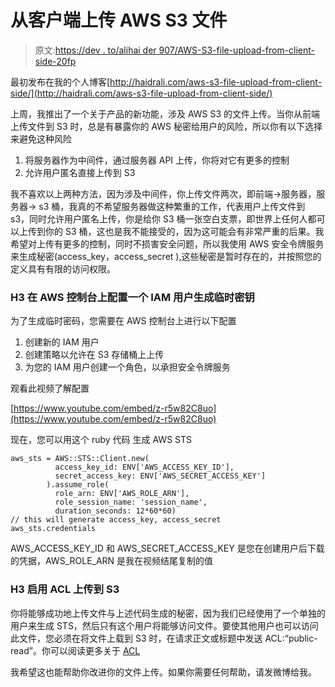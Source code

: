 # 从客户端上传 AWS S3 文件

> 原文:[https://dev . to/alihai der 907/AWS-S3-file-upload-from-client-side-20fp](https://dev.to/alihaider907/aws-s3-file-upload-from-client-side-20fp)

最初发布在我的个人博客[http://haidrali.com/aws-s3-file-upload-from-client-side/](http://haidrali.com/aws-s3-file-upload-from-client-side/)

上周，我推出了一个关于产品的新功能，涉及 AWS S3 的文件上传。当你从前端上传文件到 S3 时，总是有暴露你的 AWS 秘密给用户的风险，所以你有以下选择来避免这种风险

1.  将服务器作为中间件，通过服务器 API 上传，你将对它有更多的控制
2.  允许用户匿名直接上传到 S3

我不喜欢以上两种方法，因为涉及中间件，你上传文件两次，即前端→服务器，服务器→ s3 桶，我真的不希望服务器做这种繁重的工作，代表用户上传文件到 s3，同时允许用户匿名上传，你是给你 S3 桶一张空白支票，即世界上任何人都可以上传到你的 S3 桶，这也是我不能接受的，因为这可能会有非常严重的后果。我希望对上传有更多的控制，同时不损害安全问题，所以我使用 AWS 安全令牌服务来生成秘密(access_key，access_secret ),这些秘密是暂时存在的，并按照您的定义具有有限的访问权限。

### H3 在 AWS 控制台上配置一个 IAM 用户生成临时密钥

为了生成临时密码，您需要在 AWS 控制台上进行以下配置

1.  创建新的 IAM 用户
2.  创建策略以允许在 S3 存储桶上上传
3.  为您的 IAM 用户创建一个角色，以承担安全令牌服务

观看此视频了解配置

[https://www.youtube.com/embed/z-r5w82C8uo](https://www.youtube.com/embed/z-r5w82C8uo)

现在，您可以用这个 ruby 代码
生成 AWS STS

```
aws_sts = AWS::STS::Client.new(
          access_key_id: ENV['AWS_ACCESS_KEY_ID'],
          secret_access_key: ENV['AWS_SECRET_ACCESS_KEY']
        ).assume_role(
          role_arn: ENV['AWS_ROLE_ARN'],
          role_session_name: 'session_name',
          duration_seconds: 12*60*60)
// this will generate access_key, access_secret
aws_sts.credentials 
```

AWS_ACCESS_KEY_ID 和 AWS_SECRET_ACCESS_KEY 是您在创建用户后下载的凭据，AWS_ROLE_ARN 是我在视频结尾复制的值

### H3 启用 ACL 上传到 S3

你将能够成功地上传文件与上述代码生成的秘密，因为我们已经使用了一个单独的用户来生成 STS，然后只有这个用户将能够访问文件。要使其他用户也可以访问此文件，您必须在将文件上载到 S3 时，在请求正文或标题中发送 ACL:“public-read”。你可以阅读更多关于 [ACL](https://docs.aws.amazon.com/AmazonS3/latest/dev/acl-overview.html#canned-acl)

我希望这也能帮助你改进你的文件上传。如果你需要任何帮助，请发微博给我。